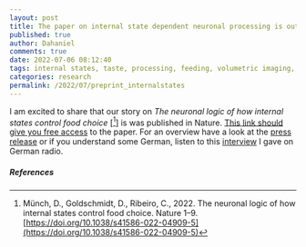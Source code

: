 ```yaml
---
layout: post
title: The paper on internal state dependent neuronal processing is out in Nature
published: true
author: Dahaniel
comments: true
date: 2022-07-06 08:12:40
tags: internal states, taste, processing, feeding, volumetric imaging, Drosophila, publications
categories: research
permalink: /2022/07/preprint_internalstates
---
```

I am excited to share that our story on *The neuronal logic of how internal states control food choice* [[^1]] is was published in Nature. [This link should give you free access](https://rdcu.be/cQ6Tr) to the paper. For an overview have a look at the [press release](https://www.eurekalert.org/news-releases/957829) or if you understand some German, listen to this [interview](https://www.deutschlandfunk.de/fruchtfliege-appetit-auf-die-richtigen-naehrstoffe-dlf-5f7aed67-100.html) I gave on German radio.

##### References
[^1]: Münch, D., Goldschmidt, D., Ribeiro, C., 2022. The neuronal logic of how internal states control food choice. Nature 1–9. [https://doi.org/10.1038/s41586-022-04909-5](https://doi.org/10.1038/s41586-022-04909-5)

